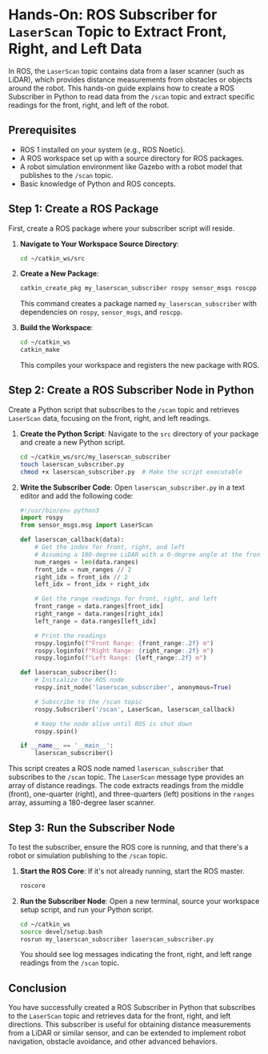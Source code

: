 # Hands-On: ROS Subscriber for `LaserScan` Topic to Extract Front, Right, and Left Data

In ROS, the `LaserScan` topic contains data from a laser scanner (such as LiDAR), which provides distance measurements from obstacles or objects around the robot. This hands-on guide explains how to create a ROS Subscriber in Python to read data from the `/scan` topic and extract specific readings for the front, right, and left of the robot.

## Prerequisites

- ROS 1 installed on your system (e.g., ROS Noetic).
- A ROS workspace set up with a source directory for ROS packages.
- A robot simulation environment like Gazebo with a robot model that publishes to the `/scan` topic.
- Basic knowledge of Python and ROS concepts.

## Step 1: Create a ROS Package

First, create a ROS package where your subscriber script will reside.

1. **Navigate to Your Workspace Source Directory**:

   ```bash
   cd ~/catkin_ws/src
   ```

2. **Create a New Package**:

   ```bash
   catkin_create_pkg my_laserscan_subscriber rospy sensor_msgs roscpp
   ```

   This command creates a package named `my_laserscan_subscriber` with dependencies on `rospy`, `sensor_msgs`, and `roscpp`.

3. **Build the Workspace**:

   ```bash
   cd ~/catkin_ws
   catkin_make
   ```

   This compiles your workspace and registers the new package with ROS.

## Step 2: Create a ROS Subscriber Node in Python

Create a Python script that subscribes to the `/scan` topic and retrieves `LaserScan` data, focusing on the front, right, and left readings.

1. **Create the Python Script**:
   Navigate to the `src` directory of your package and create a new Python script.

   ```bash
   cd ~/catkin_ws/src/my_laserscan_subscriber
   touch laserscan_subscriber.py
   chmod +x laserscan_subscriber.py  # Make the script executable
   ```

2. **Write the Subscriber Code**:
   Open `laserscan_subscriber.py` in a text editor and add the following code:

   ```python
   #!/usr/bin/env python3
   import rospy
   from sensor_msgs.msg import LaserScan

   def laserscan_callback(data):
       # Get the index for front, right, and left
       # Assuming a 180-degree LiDAR with a 0-degree angle at the front of the robot
       num_ranges = len(data.ranges)
       front_idx = num_ranges // 2
       right_idx = front_idx // 2
       left_idx = front_idx + right_idx

       # Get the range readings for front, right, and left
       front_range = data.ranges[front_idx]
       right_range = data.ranges[right_idx]
       left_range = data.ranges[left_idx]

       # Print the readings
       rospy.loginfo(f"Front Range: {front_range:.2f} m")
       rospy.loginfo(f"Right Range: {right_range:.2f} m")
       rospy.loginfo(f"Left Range: {left_range:.2f} m")

   def laserscan_subscriber():
       # Initialize the ROS node
       rospy.init_node('laserscan_subscriber', anonymous=True)

       # Subscribe to the /scan topic
       rospy.Subscriber('/scan', LaserScan, laserscan_callback)

       # Keep the node alive until ROS is shut down
       rospy.spin()

   if __name__ == '__main__':
       laserscan_subscriber()
   ```

This script creates a ROS node named `laserscan_subscriber` that subscribes to the `/scan` topic. The `LaserScan` message type provides an array of distance readings. The code extracts readings from the middle (front), one-quarter (right), and three-quarters (left) positions in the `ranges` array, assuming a 180-degree laser scanner.

## Step 3: Run the Subscriber Node

To test the subscriber, ensure the ROS core is running, and that there's a robot or simulation publishing to the `/scan` topic.

1. **Start the ROS Core**:
   If it's not already running, start the ROS master.

   ```bash
   roscore
   ```

2. **Run the Subscriber Node**:
   Open a new terminal, source your workspace setup script, and run your Python script.

   ```bash
   cd ~/catkin_ws
   source devel/setup.bash
   rosrun my_laserscan_subscriber laserscan_subscriber.py
   ```

   You should see log messages indicating the front, right, and left range readings from the `/scan` topic.

## Conclusion

You have successfully created a ROS Subscriber in Python that subscribes to the `LaserScan` topic and retrieves data for the front, right, and left directions. This subscriber is useful for obtaining distance measurements from a LiDAR or similar sensor, and can be extended to implement robot navigation, obstacle avoidance, and other advanced behaviors.
